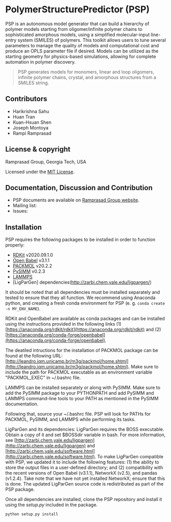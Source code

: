 # PolymerStructurePredictor (PSP)

PSP is an autonomous model generator that can build a hierarchy of polymer models starting from oligomer/infinite polymer chains to sophisticated amorphous models, using a simplified molecular-input line-entry system (SMILES) of polymers. This toolkit allows users to tune several parameters to manage the quality of models and computational cost and produce an OPLS parameter file if desired. Models can be utilized as the starting geometry for physics-based simulations, allowing for complete automation in polymer discovery. 

>PSP generates models for monomers, linear and loop oligomers, infinite polymer chains, crystal, and amorphous structures from a SMILES string.

## Contributors
* Harikrishna Sahu
* Huan Tran
* Kuan-Hsuan Shen
* Joseph Montoya
* Rampi Ramprasad

## License & copyright
Ramprasad Group, Georgia Tech, USA

Licensed under the [MIT License](LICENSE). 

## Documentation, Discussion and Contribution
* PSP documents are available on [Ramprasad Group website](http://ramprasad.mse.gatech.edu/).
* Mailing list:
* Issues: 

## Installation
PSP requires the following packages to be installed in order to function properly:
* [RDKit](https://www.rdkit.org/) v2020.09.1.0
* [Open Babel](https://open-babel.readthedocs.io/en/latest/index.html) v3.1.1
* [PACKMOL](http://leandro.iqm.unicamp.br/m3g/packmol/home.shtml) v20.2.2
* [PySIMM](https://pysimm.org/) v0.2.3
* [LAMMPS](https://docs.lammps.org/Manual.html)
* [LigParGen] dependencies(http://zarbi.chem.yale.edu/ligpargen/)

It should be noted that all dependencies must be installed separately and tested to ensure that they all function. We recommend using Anaconda python, and creating a fresh conda environment for PSP (e. g. `conda create -n MY_ENV_NAME`).

RDKit and OpenBabel are available as conda packages and can be installed using the instructions provided in the following links (1)[https://anaconda.org/rdkit/rdkit](https://anaconda.org/rdkit/rdkit) and (2)[https://anaconda.org/conda-forge/openbabel](https://anaconda.org/conda-forge/openbabel).

The deatiled intructions for the installation of PACKMOL package can be found at the following URL: [http://leandro.iqm.unicamp.br/m3g/packmol/home.shtml](http://leandro.iqm.unicamp.br/m3g/packmol/home.shtml). Make sure to include the path for PACKMOL executable as an environment variable "PACKMOL\_EXEC" in ~/.bashrc file.

LAMMPS can be installed separately or along with PySIMM. Make sure to add the PySIMM package to your PYTHONPATH and add PySIMM and LAMMPS command-line tools to your PATH as mentioned in the PySIMM documentation.

Following that, source your ~/.bashrc file.  PSP will look for PATHs for PACKMOL, PySIMM, and LAMMPS while performing its tasks.

LigParGen and its dependencies: LigParGen requires the BOSS executable. Obtain a copy of it and set $BOSSdir variable in bash. For more information, see [http://zarbi.chem.yale.edu/ligpargen](http://zarbi.chem.yale.edu/ligpargen) and [http://zarbi.chem.yale.edu/software.html](http://zarbi.chem.yale.edu/software.html). To make LigParGen compatible with PSP, we updated it to include the following features: (1) the ability to store the output files in a user-defined directory; and (2) compatibility with the recent versions of Open Babel (v3.1.1), NetworkX (v2.5), and pandas (v1.2.4). Take note that we have not yet installed NetworkX; ensure that this is done. The updated LigParGen source code is redistributed as part of the PSP package. 

Once all dependencies are installed, clone the PSP repository and install it using the *setup.py* included in the package.

```angular2
python setup.py install
```
